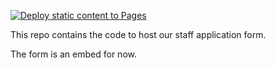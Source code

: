 [![Deploy static content to Pages](https://github.com/SandwichStation/Staff-Applications/actions/workflows/static.yml/badge.svg)](https://github.com/SandwichStation/Staff-Applications/actions/workflows/static.yml)

This repo contains the code to host our staff application form.

The form is an embed for now.
